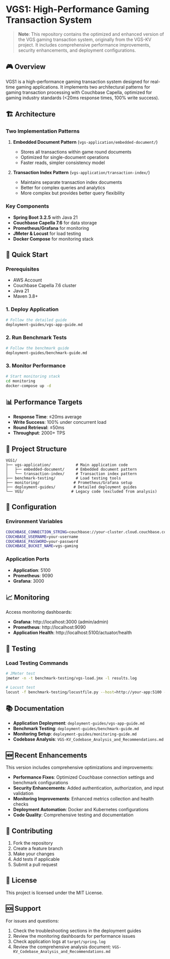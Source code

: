# VGS1: High-Performance Gaming Transaction System

> **Note**: This repository contains the optimized and enhanced version of the VGS gaming transaction system, originally from the VGS-KV project. It includes comprehensive performance improvements, security enhancements, and deployment configurations.

## 🎮 Overview

VGS1 is a high-performance gaming transaction system designed for real-time gaming applications. It implements two architectural patterns for gaming transaction processing with Couchbase Capella, optimized for gaming industry standards (<20ms response times, 100% write success).

## 🏗️ Architecture

### Two Implementation Patterns

1. **Embedded Document Pattern** (`vgs-application/embedded-document/`)
   - Stores all transactions within game round documents
   - Optimized for single-document operations
   - Faster reads, simpler consistency model

2. **Transaction Index Pattern** (`vgs-application/transaction-index/`)
   - Maintains separate transaction index documents
   - Better for complex queries and analytics
   - More complex but provides better query flexibility

### Key Components

- **Spring Boot 3.2.5** with Java 21
- **Couchbase Capella 7.6** for data storage
- **Prometheus/Grafana** for monitoring
- **JMeter & Locust** for load testing
- **Docker Compose** for monitoring stack

## 🚀 Quick Start

### Prerequisites
- AWS Account
- Couchbase Capella 7.6 cluster
- Java 21
- Maven 3.8+

### 1. Deploy Application
```bash
# Follow the detailed guide
deployment-guides/vgs-app-guide.md
```

### 2. Run Benchmark Tests
```bash
# Follow the benchmark guide
deployment-guides/benchmark-guide.md
```

### 3. Monitor Performance
```bash
# Start monitoring stack
cd monitoring
docker-compose up -d
```

## 📊 Performance Targets

- **Response Time**: ≤20ms average
- **Write Success**: 100% under concurrent load
- **Round Retrieval**: ≤50ms
- **Throughput**: 2000+ TPS

## 📁 Project Structure

```
VGS1/
├── vgs-application/           # Main application code
│   ├── embedded-document/     # Embedded document pattern
│   └── transaction-index/     # Transaction index pattern
├── benchmark-testing/         # Load testing tools
├── monitoring/               # Prometheus/Grafana setup
├── deployment-guides/        # Detailed deployment guides
└── VGS/                     # Legacy code (excluded from analysis)
```

## 🔧 Configuration

### Environment Variables
```bash
COUCHBASE_CONNECTION_STRING=couchbase://your-cluster.cloud.couchbase.com
COUCHBASE_USERNAME=your-username
COUCHBASE_PASSWORD=your-password
COUCHBASE_BUCKET_NAME=vgs-gaming
```

### Application Ports
- **Application**: 5100
- **Prometheus**: 9090
- **Grafana**: 3000

## 📈 Monitoring

Access monitoring dashboards:
- **Grafana**: http://localhost:3000 (admin/admin)
- **Prometheus**: http://localhost:9090
- **Application Health**: http://localhost:5100/actuator/health

## 🧪 Testing

### Load Testing Commands
```bash
# JMeter test
jmeter -n -t benchmark-testing/vgs-load.jmx -l results.log

# Locust test
locust -f benchmark-testing/locustfile.py --host=http://your-app:5100 --users=500 --run-time=5m --headless
```

## 📚 Documentation

- **Application Deployment**: `deployment-guides/vgs-app-guide.md`
- **Benchmark Testing**: `deployment-guides/benchmark-guide.md`
- **Monitoring Setup**: `deployment-guides/monitoring-guide.md`
- **Codebase Analysis**: `VGS-KV_Codebase_Analysis_and_Recommendations.md`

## 🆕 Recent Enhancements

This version includes comprehensive optimizations and improvements:

- **Performance Fixes**: Optimized Couchbase connection settings and benchmark configurations
- **Security Enhancements**: Added authentication, authorization, and input validation
- **Monitoring Improvements**: Enhanced metrics collection and health checks
- **Deployment Automation**: Docker and Kubernetes configurations
- **Code Quality**: Comprehensive testing and documentation

## 🤝 Contributing

1. Fork the repository
2. Create a feature branch
3. Make your changes
4. Add tests if applicable
5. Submit a pull request

## 📄 License

This project is licensed under the MIT License.

## 🆘 Support

For issues and questions:
1. Check the troubleshooting sections in the deployment guides
2. Review the monitoring dashboards for performance issues
3. Check application logs at `target/spring.log`
4. Review the comprehensive analysis document: `VGS-KV_Codebase_Analysis_and_Recommendations.md`
